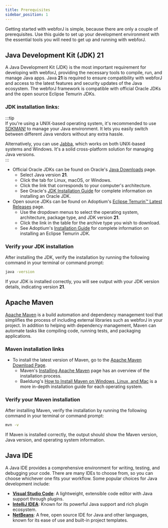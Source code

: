 ```yaml
---
title: Prerequisites
sidebar_position: 1
---
```


Getting started with webforJ is simple, because there are only a couple of prerequisites. Use this guide to set up your development environment with the essential tools you will need to get up and running with webforJ. 

<!-- vale off -->
## Java Development Kit (JDK) 21

<!-- vale on -->

A Java Development Kit (JDK) is the most important requirement for developing with webforJ, providing the necessary tools to compile, run, and manage Java apps.
Java **21** is required to ensure compatibility with webforJ and access to the latest features and security updates of the Java ecosystem. The webforJ framework is compatible with official Oracle JDKs and the open source Eclipse Temurin JDKs.
<!-- vale off -->
### JDK installation links:
<!-- vale on -->
:::tip  
If you're using a UNIX-based operating system, it's recommended to use [SDKMAN!](https://sdkman.io/) to manage your Java environment. It lets you easily switch between different Java vendors without any extra hassle.  

Alternatively, you can use [Jabba](https://github.com/shyiko/jabba), which works on both UNIX-based systems and Windows. It's a solid cross-platform solution for managing Java versions.  
:::

- Official Oracle JDKs can be found on Oracle's [Java Downloads](https://www.oracle.com/java/technologies/downloads/) page. 
  - Select Java version **21**.
  - Click the tab for Linux, macOS, or Windows.
  - Click the link that corresponds to your computer's architecture. 
  - See Oracle's [JDK Installation Guide](https://docs.oracle.com/en/java/javase/23/install/overview-jdk-installation.html) for complete information on installing an Oracle JDK.
- Open source JDKs can be found on Adoptium's [Eclipse Temurin™ Latest Releases](https://adoptium.net/temurin/releases/) page. 
  - Use the dropdown menus to select the operating system, architecture, package type, and JDK version **21**. 
  - Click the link in the table for the archive type you wish to download.
  - See Adoptium's [Installation Guide](https://adoptium.net/installation/) for complete information on installing an Eclipse Temurin JDK.

<!-- vale off -->
### Verify your JDK installation
<!-- vale on -->
After installing the JDK, verify the installation by running the following command in your terminal or command prompt:

```bash
java -version
```

If your JDK is installed correctly, you will see output with your JDK version details, indicating version **21**.
<!-- vale off -->
## Apache Maven
<!-- vale on -->

[Apache Maven](https://maven.apache.org/index.html) is a build automation and dependency management tool that simplifies the process of including external libraries such as webforJ in your project. 
In addition to helping with dependency management, Maven can automate tasks like compiling code, running tests, and packaging applications.

### Maven installation links
- To install the latest version of Maven, go to the [Apache Maven Download Page](https://maven.apache.org/download.cgi). 
  - Maven's [Installing Apache Maven](https://maven.apache.org/install.html) page has an overview of the installation process. 
  - Baeldung's [How to Install Maven on Windows, Linux, and Mac](https://www.baeldung.com/install-maven-on-windows-linux-mac) is a more in-depth installation guide for each operating system.

<!-- vale off -->
### Verify your Maven installation

<!-- vale on -->

After installing Maven, verify the installation by running the following command in your terminal or command prompt:

```bash
mvn -v
```

If Maven is installed correctly, the output should show the Maven version, Java version, and operating system information.

## Java IDE

A Java IDE provides a comprehensive environment for writing, testing, and debugging your code. There are many IDEs to choose from, so you can choose whichever one fits your workflow. Some popular choices for Java development include:

- **[Visual Studio Code](https://code.visualstudio.com/Download)**: A lightweight, extensible code editor with Java support through plugins.
- **[IntelliJ IDEA](https://www.jetbrains.com/idea/download/)**: Known for its powerful Java support and rich plugin ecosystem.
- **[NetBeans](https://netbeans.apache.org/download/index.html)**: A free, open source IDE for Java and other languages, known for its ease of use and built-in project templates.

<GiscusComments />
